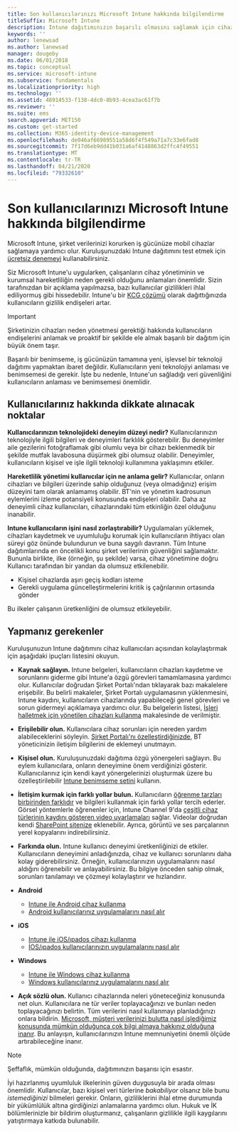 ```yaml
---
title: Son kullanıcılarınızı Microsoft Intune hakkında bilgilendirme
titleSuffix: Microsoft Intune
description: Intune dağıtımınızın başarılı olmasını sağlamak için cihaz kullanıcılarınızla bilgi paylaşın.
keywords: ''
author: lenewsad
ms.author: lanewsad
manager: dougeby
ms.date: 06/01/2018
ms.topic: conceptual
ms.service: microsoft-intune
ms.subservice: fundamentals
ms.localizationpriority: high
ms.technology: ''
ms.assetid: 48914533-f138-4dc0-8b93-4cea3ac61f7b
ms.reviewer: ''
ms.suite: ems
search.appverid: MET150
ms.custom: get-started
ms.collection: M365-identity-device-management
ms.openlocfilehash: de046af66989551a58d6f4f549a71a7c33e6fad8
ms.sourcegitcommit: 7f17d6eb9dd41b031a6af4148863d2ffc4f49551
ms.translationtype: MT
ms.contentlocale: tr-TR
ms.lasthandoff: 04/21/2020
ms.locfileid: "79332610"
---
```

# <a name="how-to-educate-your-end-users-about-microsoft-intune"></a>Son kullanıcılarınızı Microsoft Intune hakkında bilgilendirme

Microsoft Intune, şirket verilerinizi korurken iş gücünüze mobil cihazlar sağlamaya yardımcı olur. Kuruluşunuzdaki Intune dağıtımını test etmek için [ücretsiz denemeyi](free-trial-sign-up.md) kullanabilirsiniz.

Siz Microsoft Intune'u uygularken, çalışanların cihaz yönetiminin ve kurumsal hareketliliğin neden gerekli olduğunu anlamaları önemlidir. Sizin tarafınızdan bir açıklama yapılmazsa, bazı kullanıcılar gizlilikleri ihlal ediliyormuş gibi hissedebilir. Intune'u bir [KCG çözümü](/enterprise-mobility-security/solutions/byod-design-considerations-guide) olarak dağıttığınızda kullanıcıların gizlilik endişeleri artar.

> [!Important]
> Şirketinizin cihazları neden yönetmesi gerektiği hakkında kullanıcıların endişelerini anlamak ve proaktif bir şekilde ele almak başarılı bir dağıtım için büyük önem taşır.

Başarılı bir benimseme, iş gücünüzün tamamına yeni, işlevsel bir teknoloji dağıtımı yapmaktan ibaret değildir. Kullanıcıların yeni teknolojiyi anlaması ve benimsemesi de gerekir. İşte bu nedenle, Intune'un sağladığı veri güvenliğini kullanıcıların anlaması ve benimsemesi önemlidir.

## <a name="things-to-consider-about-your-users"></a>Kullanıcılarınız hakkında dikkate alınacak noktalar

__Kullanıcılarınızın teknolojideki deneyim düzeyi nedir?__ Kullanıcılarınızın teknolojiyle ilgili bilgileri ve deneyimleri farklılık gösterebilir. Bu deneyimler aile gezilerini fotoğraflamak gibi olumlu veya bir cihazı beklenmedik bir şekilde mutfak lavabosuna düşürmek gibi olumsuz olabilir. Deneyimler, kullanıcıların kişisel ve işle ilgili teknoloji kullanımına yaklaşımını etkiler.

__Hareketlilik yönetimi kullanıcılar için ne anlama gelir?__ Kullanıcılar, onların cihazları ve bilgileri üzerinde sahip olduğunuz (veya olmadığınız) erişim düzeyini tam olarak anlamamış olabilir. BT'nin ve yönetim kadrosunun eylemlerini izleme potansiyeli konusunda endişeleri olabilir. Daha az deneyimli cihaz kullanıcıları, cihazlarındaki tüm etkinliğin özel olduğunu inanabilir.

__Intune kullanıcıların işini nasıl zorlaştırabilir?__  Uygulamaları yüklemek, cihazları kaydetmek ve uyumluluğu korumak için kullanıcıların ihtiyacı olan süreyi göz önünde bulundurun ve buna saygılı davranın. Tüm Intune dağıtımlarında en öncelikli konu şirket verilerinin güvenliğini sağlamaktır. Bununla birlikte, ilke (örneğin, şu şekilde) varsa, cihaz yönetimine doğru Kullanıcı tarafından bir yandan da olumsuz etkilenebilir.  

- Kişisel cihazlarda aşırı geçiş kodları isteme
- Gerekli uygulama güncelleştirmelerini kritik iş çağrılarının ortasında gönder  

Bu ilkeler çalışanın üretkenliğini de olumsuz etkileyebilir.

## <a name="things-you-should-do"></a>Yapmanız gerekenler

Kuruluşunuzun Intune dağıtımını cihaz kullanıcıları açısından kolaylaştırmak için aşağıdaki ipuçları listesini okuyun.

* __Kaynak sağlayın.__ Intune belgeleri, kullanıcıların cihazları kaydetme ve sorunlarını giderme gibi Intune'a özgü görevleri tamamlamasına yardımcı olur. Kullanıcılar doğrudan Şirket Portalı'ndan tıklayarak bazı makalelere erişebilir. Bu belirli makaleler, Şirket Portalı uygulamasının yüklenmesini, Intune kaydını, kullanıcıların cihazlarında yapabileceği genel görevleri ve sorun gidermeyi açıklamaya yardımcı olur. Bu belgelerin listesi, [İşleri halletmek için yönetilen cihazları kullanma](../user-help/use-managed-devices-to-get-work-done.md) makalesinde de verilmiştir.

* __Erişilebilir olun.__ Kullanıcılara cihaz sorunları için nereden yardım alabileceklerini söyleyin. [Şirket Portalı'nı özelleştirdiğinizde](../apps/company-portal-app.md), BT yöneticinizin iletişim bilgilerini de eklemeyi unutmayın.

* __Kişisel olun.__ Kuruluşunuzdaki dağıtıma özgü yönergeleri sağlayın. Bu eylem kullanıcılara, onların deneyimine önem verdiğinizi gösterir. Kullanıcılarınız için kendi kayıt yönergelerinizi oluşturmak üzere bu özelleştirilebilir [Intune benimseme setini](https://aka.ms/IntuneAdoptionKit) kullanın.

* __İletişim kurmak için farklı yollar bulun.__ Kullanıcıların [öğrenme tarzları birbirinden farklıdır](https://www.umassd.edu/dss/resources/faculty--staff/how-to-teach-and-accommodate/how-to-accommodate-different-learning-styles/) ve bilgileri kullanmak için farklı yollar tercih ederler. Görsel yöntemlerle öğrenenler için, Intune Channel 9'da [çeşitli cihaz türlerinin kaydını gösteren video uyarlamaları](https://channel9.msdn.com/Series/IntuneEnrollment) sağlar. Videolar doğrudan kendi [SharePoint sitenize](https://support.office.com/article/Embed-a-video-from-Office-365-Video-59e19984-c34e-4be8-889b-f6fa93910581) eklenebilir. Ayrıca, görüntü ve ses parçalarının yerel kopyalarını indirebilirsiniz.

* __Farkında olun.__ Intune kullanıcı deneyimi üretkenliğinizi de etkiler. Kullanıcıların deneyimini anladığınızda, cihaz ve kullanıcı sorunlarını daha kolay giderebilirsiniz. Örneğin, kullanıcılarınızın uygulamalarını nasıl aldığını öğrenebilir ve anlayabilirsiniz. Bu bilgiye önceden sahip olmak, sorunları tanılamayı ve çözmeyi kolaylaştırır ve hızlandırır.

* **Android**
  * [Intune ile Android cihaz kullanma](../user-help/why-enroll-android-device.md)
  * [Android kullanıcılarınız uygulamalarını nasıl alır](end-user-apps-android.md)

* **iOS**
  * [Intune ile iOS/ıpados cihazı kullanma](../user-help/using-your-ios-device-with-intune.md)
  * [İOS/ıpados kullanıcılarınızın uygulamalarını nasıl alır](end-user-apps-ios.md)

* **Windows**
  * [Intune ile Windows cihaz kullanma](../user-help/using-your-windows-device-with-intune.md)
  * [Windows kullanıcılarınız uygulamalarını nasıl alır](end-user-apps-windows.md)

* __Açık sözlü olun.__ Kullanıcı cihazlarında neleri yöneteceğiniz konusunda net olun. Kullanıcılara ne tür veriler toplayacağınızı ve bunları neden toplayacağınızı belirtin. Tüm verilerini nasıl kullanmayı planladığınızı onlara bildirin. [Microsoft, müşteri verilerinizi bulutta nasıl işlediğimiz konusunda mümkün olduğunca çok bilgi almaya hakkınız olduğuna inanır](https://www.microsoft.com/trustcenter/about/transparency). Bu anlayışın, kullanıcılarınızın Intune memnuniyetini önemli ölçüde artırabileceğine inanır.

> [!Note]
> Şeffaflık, mümkün olduğunda, dağıtımınızın başarısı için esastır.

İyi hazırlanmış uyumluluk ilkelerinin güven duygusuyla bir arada olması önemlidir. Kullanıcılar, bazı kişisel veri türlerine *bakabiliyor* olsanız bile bunu *istemediğinizi* bilmeleri gerekir. Onların, gizliliklerini ihlal etme durumunda bir yükümlülük altına girdiğinizi anlamalarına yardımcı olun. Hukuk ve İK bölümlerinizle bir bildirim oluşturmanız, çalışanların gizlilikle ilgili kaygılarını yatıştırmaya katkıda bulunabilir.
